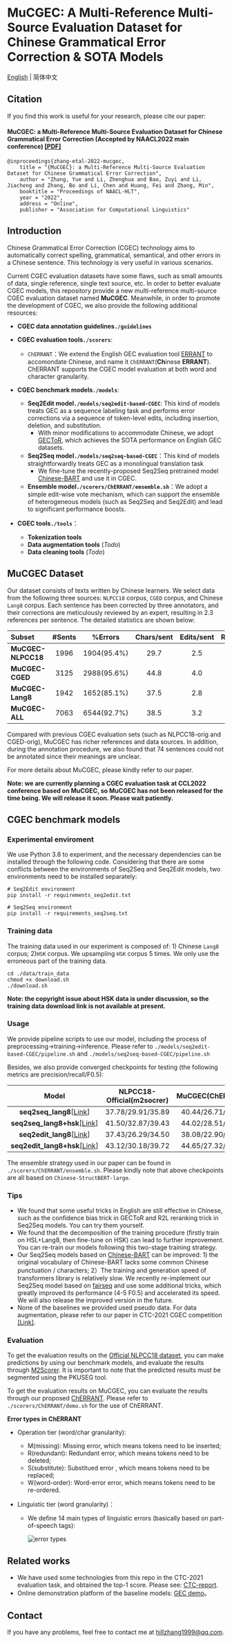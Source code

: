 # MuCGEC: A Multi-Reference Multi-Source Evaluation Dataset for Chinese Grammatical Error Correction & SOTA Models


[English](README.en.md) | 简体中文

## Citation
If you find this work is useful for your research, please cite our paper:

#### MuCGEC: a Multi-Reference Multi-Source Evaluation Dataset for Chinese Grammatical Error Correction (Accepted by NAACL2022 main conference) [[PDF]](https://arxiv.org/pdf/2204.10994.pdf)

```
@inproceedings{zhang-etal-2022-mucgec,
    title = "{MuCGEC}: a Multi-Reference Multi-Source Evaluation Dataset for Chinese Grammatical Error Correction",
    author = "Zhang, Yue and Li, Zhenghua and Bao, Zuyi and Li, Jiacheng and Zhang, Bo and Li, Chen and Huang, Fei and Zhang, Min",
    booktitle = "Proceedings of NAACL-HLT",
    year = "2022",
    address = "Online",
    publisher = "Association for Computational Linguistics"
```

## Introduction

Chinese Grammatical Error Correction (CGEC) technology aims to automatically correct spelling, grammatical, semantical, and other errors in a Chinese sentence. This technology is very useful in various scenarios.

Current CGEC evaluation datasets have some flaws, such as small amounts of data, single reference, single text source, etc. In order to better evaluate CGEC models, this repository provide a new multi-reference multi-source CGEC evaluation dataset named **MuCGEC**. Meanwhile, in order to promote the development of CGEC, we also provide the following additional resources:

+ **CGEC data annotation guidelines`./guidelines`**

+ **CGEC evaluation tools`./scorers`**:
  + `ChERRANT`：We extend the English GEC evaluation tool [ERRANT](https://github.com/chrisjbryant/errant) to accomondate Chinese, and name it `ChERRANT`(**Ch**inese **ERRANT**). ChERRANT supports the CGEC model evaluation at both word and character granularity.

+ **CGEC benchmark models`./models`**:
  + **Seq2Edit model`./models/seq2edit-based-CGEC`**: This kind of models treats GEC as a sequence labeling task and performs error corrections via a sequence of token-level edits, including insertion, deletion, and substitution.
    +  With minor modifications to accommodate Chinese, we adopt [GECToR](https://github.com/grammarly/gector), which achieves the SOTA performance on English GEC datasets.
  + **Seq2Seq model`./models/seq2seq-based-CGEC`**：This kind of models straightforwardly treats GEC as a monolingual translation task
    + We fine-tune the recently-proposed Seq2Seq pretrained model [Chinese-BART](https://github.com/fastnlp/CPT) and use it in CGEC.
  + **Ensemble model`./scorers/ChERRANT/emsemble.sh`**：We adopt a simple edit-wise vote mechanism, which can support the ensemble of heterogeneous models (such as Seq2Seq and Seq2Edit) and lead to significant performance boosts.
+ **CGEC tools`./tools`**：
  + **Tokenization tools**
  + **Data augmentation tools** (*Todo*)
  + **Data cleaning tools** (*Todo*)

## MuCGEC Dataset

Our dataset consists of texts written by Chinese learners. We select data from the following three sources: `NLPCC18` corpus, `CGED` corpus, and Chinese `Lang8` corpus. Each sentence has been corrected by three
annotators, and their corrections are meticulously reviewed by an expert, resulting in 2.3 references per sentence. The detailed statistics are shown below:

| Subset | #Sents | %Errors | Chars/sent | Edits/sent | Refs/sent |
| :------- | :---------: | :---------: | :---------: | :---------: |  :---------: |
| **MuCGEC-NLPCC18** | 1996 | 1904(95.4%) | 29.7 | 2.5 | 2.5 |
| **MuCGEC-CGED** | 3125 | 2988(95.6%) | 44.8 | 4.0 | 2.3 |
| **MuCGEC-Lang8** | 1942 | 1652(85.1%) | 37.5 | 2.8 | 2.1 |
| **MuCGEC-ALL** | 7063 | 6544(92.7%) | 38.5 | 3.2 | 2.3 |

Compared with previous CGEC evaluation sets (such as NLPCC18-orig and CGED-orig), MuCGEC has richer references and data sources.  In addition, during the annotation procedure, we also found that 74 sentences could not be annotated since their meanings are unclear.

For more details about MuCGEC, please kindly refer to our paper.

**Note: we are currently planning a CGEC evaluation task at CCL2022 conference based on MuCGEC, so MuCGEC has not been released for the time being. We will release it soon. Please wait patiently.**

## CGEC benchmark models

### Experimental enviroment

We use Python 3.8 to experiment, and the necessary dependencies can be installed through the following code. Considering that there are some conflicts between the environments of Seq2Seq and Seq2Edit models, two environments need to be installed separately:
```
# Seq2Edit environment
pip install -r requirements_seq2edit.txt

# Seq2Seq environment
pip install -r requirements_seq2seq.txt
```

### Training data

The training data used in our experiment is composed of: 1) Chinese `Lang8` corpus; 2)`HSK` corpus. We upsampling `HSK` corpus 5 times. We only use the erroneous part of the training data.

```
cd ./data/train_data
chmod +x download.sh
./download.sh
```

**Note: the copyright issue about HSK data is under discussion, so the training data download link is not available at present.**

### Usage
We provide pipeline scripts to use our model, including the process of preprocessing->training->inference. Please refer to
`./models/seq2edit-based-CGEC/pipeline.sh` and `./models/seq2seq-based-CGEC/pipeline.sh`

Besides, we also provide converged checkpoints for testing (the following metrics are precision/recall/F0.5):

| Model | NLPCC18-Official(m2socrer)| MuCGEC(ChERRANT)|
| :-------: | :---------:| :---------: |
| **seq2seq_lang8**[[Link](https://drive.google.com/file/d/1Jras2Km4ScdVB0sx8ePg-PqCmDC4O8v5/view?usp=sharing)] |     37.78/29.91/35.89      | 40.44/26.71/36.67 |
| **seq2seq_lang8+hsk**[[Link](https://drive.google.com/file/d/180CXiW7pDz0wcbeTgszVoBrvzRmXzeZ9/view?usp=sharing)] |     41.50/32.87/39.43      | 44.02/28.51/39.70 |
| **seq2edit_lang8**[[Link](https://drive.google.com/file/d/13OAJ9DSThqssl93bSn0vQetetLhQz5LA/view?usp=sharing)] |     37.43/26.29/34.50      | 38.08/22.90/33.62 |
| **seq2edit_lang8+hsk**[[Link](https://drive.google.com/file/d/1ce7t8r3lLUeJ4eIxIg3EpXwHIUE99nk8/view?usp=sharing)] |     43.12/30.18/39.72      | 44.65/27.32/39.62 |

The ensemble strategy used in our paper can be found in `./scorers/ChERRANT/ensemble.sh`. Please kindly note that above checkpoints are all based on `Chinese-StructBERT-large`. 

### Tips
+ We found that some useful tricks in English are still effective in Chinese, such as the confidence bias trick in GECToR and R2L reranking trick in Seq2Seq models. You can try them yourself.
+ We found that the decomposition of the training procedure (firstly train on HSL+Lang8, then fine-tune on HSK) can lead to further improvement. You can re-train our models following this two-stage training strategy.
+ Our Seq2Seq models based on [Chinese-BART](https://huggingface.co/fnlp/bart-large-chinese) can be improved: 1) the original vocabulary of Chinese-BART lacks some common Chinese punctuation / characters; 2）The training and generation speed of transformers library is relatively slow. We recently re-implement our Seq2Seq model based on [fairseq](https://github.com/pytorch/fairseq) and use some additional tricks, which greatly improved its performance (4-5 F0.5) and accelerated its speed. We will also release the improved version in the future.
+ None of the baselines we provided used pseudo data. For data augmentation, please refer to our paper in CTC-2021 CGEC competition [[Link]](https://github.com/HillZhang1999/CTC-Report). 

### Evaluation

To get the evaluation results on the [Official NLPCC18 dataset](http://tcci.ccf.org.cn/conference/2018/taskdata.php), you can make predictions by using our benchmark models, and evaluate the results through [M2Scorer](https://github.com/nusnlp/m2scorer). It is important to note that the predicted results must be segmented using the PKUSEG tool.

To get the evaluation results on MuCGEC, you can evaluate the results through our proposed [ChERRANT](./scorers/ChERRANT). Please refer to `./scorers/ChERRANT/demo.sh` for the use of ChERRANT.

**Error types in ChERRANT**
+ Operation tier (word/char granularity):
  + M(missing): Missing error, which means tokens need to be inserted;
  + R(redundant): Redundant error, which means tokens need to be deleted;
  + S(substitute): Substitued error , which means tokens need to be replaced;
  + W(word-order): Word-error error, which means tokens need to be re-ordered.
  
+ Linguistic tier (word granularity)：
  + We define 14 main types of linguistic errors (basically based on part-of-speech tags):
  
    ![error types](./pics/errors.PNG)


## Related works
+ We have used some technologies from this repo in the CTC-2021 evaluation task, and obtained the top-1 score. Please see: [CTC-report](https://github.com/HillZhang1999/CTC-Report).
+ Online demonstration platform of the baseline models: [GEC demo](http://139.224.234.18:5002/)。

## Contact
If you have any problems, feel free to contact me at hillzhang1999@qq.com.
